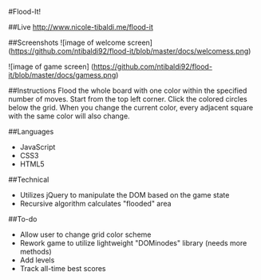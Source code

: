 #Flood-It!

##Live
http://www.nicole-tibaldi.me/flood-it

##Screenshots
![image of welcome screen]
(https://github.com/ntibaldi92/flood-it/blob/master/docs/welcomess.png)

![image of game screen]
(https://github.com/ntibaldi92/flood-it/blob/master/docs/gamess.png)

##Instructions
Flood the whole board with one color within the specified number of moves.
Start from the top left corner. Click the colored circles below the grid. When you change the current color, every adjacent square with the same color will also change.

##Languages
- JavaScript
- CSS3
- HTML5

##Technical
- Utilizes jQuery to manipulate the DOM based on the game state
- Recursive algorithm calculates "flooded" area

##To-do
- Allow user to change grid color scheme
- Rework game to utilize lightweight "DOMinodes" library (needs more methods)
- Add levels
- Track all-time best scores
